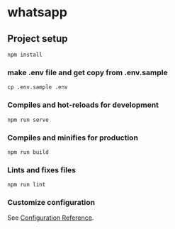 # whatsapp

## Project setup
```
npm install
```
### make .env file and get copy from .env.sample
```
cp .env.sample .env
```

### Compiles and hot-reloads for development
```
npm run serve
```

### Compiles and minifies for production
```
npm run build
```

### Lints and fixes files
```
npm run lint
```

### Customize configuration
See [Configuration Reference](https://cli.vuejs.org/config/).
